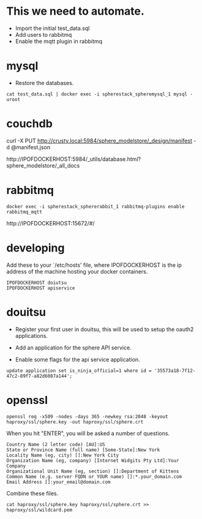 # This we need to automate.

* Import the initial test_data.sql
* Add users to rabbitmq
* Enable the mqtt plugin in rabbitmq

# mysql 

* Restore the databases.

```
cat test_data.sql | docker exec -i spherestack_spheremysql_1 mysql -uroot
```

# couchdb

curl -X PUT http://crusty.local:5984/sphere_modelstore/_design/manifest -d @manifest.json

http://IPOFDOCKERHOST:5984/_utils/database.html?sphere_modelstore/_all_docs

# rabbitmq 

```
docker exec -i spherestack_sphererabbit_1 rabbitmq-plugins enable rabbitmq_mqtt
```

http://IPOFDOCKERHOST:15672/#/

# developing

Add these to your `/etc/hosts' file, where IPOFDOCKERHOST is the ip address of the machine hosting your docker containers.

```
IPOFDOCKERHOST doiutsu
IPOFDOCKERHOST apiservice
```

# douitsu

* Register your first user in douitsu, this will be used to setup the oauth2 applications.

* Add an application for the sphere API service.

* Enable some flags for the api service application.

```
update application set is_ninja_official=1 where id = '35573a18-7f12-47c2-89f7-a82d6087a144';
```

# openssl 

```
openssl req -x509 -nodes -days 365 -newkey rsa:2048 -keyout haproxy/ssl/sphere.key -out haproxy/ssl/sphere.crt
```

When you hit "ENTER", you will be asked a number of questions.

```
Country Name (2 letter code) [AU]:US
State or Province Name (full name) [Some-State]:New York
Locality Name (eg, city) []:New York City
Organization Name (eg, company) [Internet Widgits Pty Ltd]:Your Company
Organizational Unit Name (eg, section) []:Department of Kittens
Common Name (e.g. server FQDN or YOUR name) []:*.your_domain.com
Email Address []:your_email@domain.com
```
Combine these files.

```
cat haproxy/ssl/sphere.key haproxy/ssl/sphere.crt >> haproxy/ssl/wildcard.pem
```
